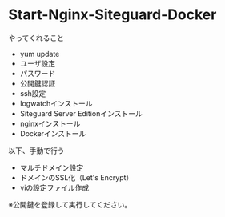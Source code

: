 # Start-Nginx-Siteguard-Docker
やってくれること
- yum update
- ユーザ設定
- パスワード
- 公開鍵認証
- ssh設定
- logwatchインストール
- Siteguard Server Editionインストール
- nginxインストール
- Dockerインストール

以下、手動で行う
- マルチドメイン設定
- ドメインのSSL化（Let's Encrypt）
- viの設定ファイル作成

※公開鍵を登録して実行してください。
